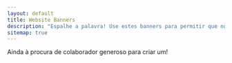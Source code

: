 ```yaml
---
layout: default
title: Website Banners
description: "Espalhe a palavra! Use estes banners para permitir que novos programadores PHP conheçam o PHP: Do jeito certo"
sitemap: true
---
```


Ainda à procura de colaborador generoso para criar um!
